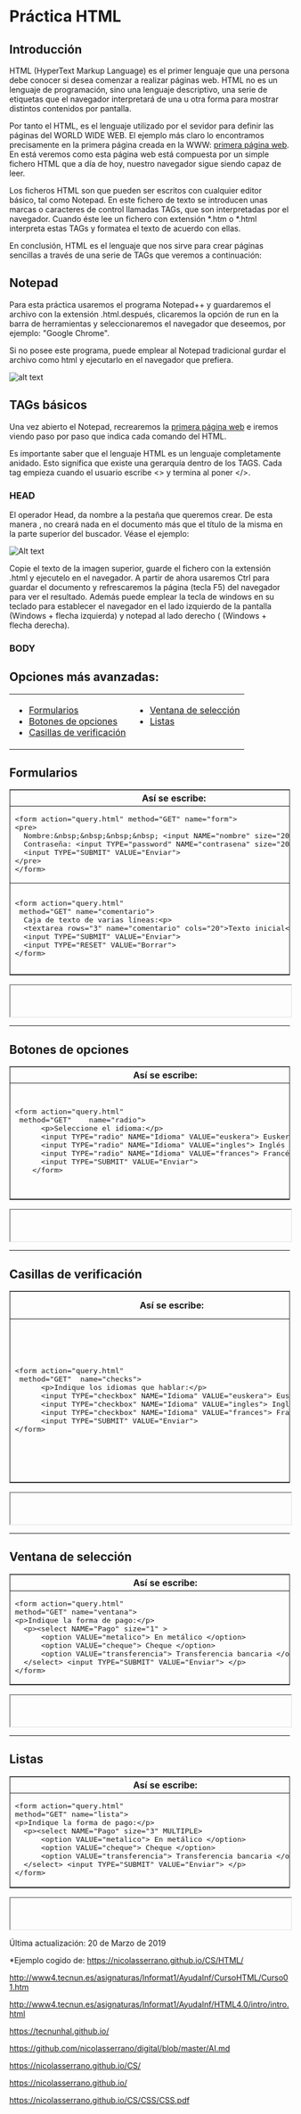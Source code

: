 # Práctica HTML

## Introducción

HTML (HyperText Markup Language) es el primer lenguaje que una persona debe conocer si desea comenzar a realizar páginas web. HTML no es un lenguaje de programación, sino una lenguaje descriptivo, una serie de etiquetas que el navegador interpretará de una u otra forma para mostrar distintos contenidos por pantalla. 

Por tanto el HTML, es el lenguaje utilizado por el sevidor para definir las páginas del WORLD WIDE WEB. El ejemplo más claro lo encontramos precisamente en la primera página creada en la WWW: [primera página web](http://info.cern.ch/hypertext/WWW/WhatIs.html). En está veremos como esta página web está compuesta por un simple fichero HTML que a día de hoy, nuestro navegador sigue siendo capaz de leer. 

Los ficheros HTML son que pueden ser escritos con cualquier editor básico, tal como Notepad. En este fichero de texto se introducen unas marcas o caracteres de control llamadas TAGs, que son interpretadas por el navegador. Cuando éste lee un fichero con extensión *.htm o *.html interpreta estas TAGs y formatea el texto de acuerdo con ellas.

En conclusión, HTML es el lenguaje que nos sirve para crear páginas sencillas a través de una serie de TAGs que veremos a continuación:

## Notepad

Para esta práctica usaremos el programa Notepad++ y guardaremos el archivo con la extensión .html.después, clicaremos la opción de run en la barra de herramientas y seleccionaremos el navegador que deseemos, por ejemplo: "Google Chrome".

Si no posee este programa, puede emplear al Notepad  tradicional gurdar el archivo como html y ejecutarlo en el navegador que prefiera.

![alt text](NotePad.PNG)

## TAGs básicos
Una vez abierto el Notepad, recrearemos la [primera página web](http://info.cern.ch/hypertext/WWW/WhatIs.html) e iremos viendo paso por paso que indica cada comando del HTML.

Es importante saber que el lenguaje HTML es un lenguaje completamente anidado. Esto significa que existe una gerarquía dentro de los TAGS. Cada tag empieza cuando el usuario escribe <> y termina al poner </>.

### HEAD
El operador Head, da nombre a la pestaña que queremos crear. De esta manera , no creará nada en el documento más que el título de la misma en la parte superior del buscador. Véase el ejemplo:

![Alt text](Head_HTML.PNG)

Copie el texto de la imagen superior, guarde el fichero con la extensión .html y ejecutelo en el navegador. A partir de ahora usaremos Ctrl para guardar el documento y refrescaremos la página (tecla F5) del navegador para ver el resultado. Además puede emplear la tecla de windows en su teclado para establecer el navegador en el lado izquierdo de la pantalla (Windows + flecha izquierda) y notepad al lado derecho ( (Windows + flecha derecha).

### BODY

## Opciones más avanzadas:

<table WIDTH="90%" UNITS="relative">
  <tr>
    <td VALIGN="BASELINE"><ul>
      <li><a HREF="#form">Formularios</a></li>
      <li><a href="#radio">Botones de opciones</a></li>
      <li><a href="#check">Casillas de verificación</a></li>
    </ul>
    </td>
    <td VALIGN="BASELINE"><ul>
      <li><a href="#ventana">Ventana de selección</a></li>
      <li><a HREF="#lista">Listas</a>&nbsp;</li>
     </ul>
    </td>
  </tr>
</table>

<a NAME="form"></a>
## Formularios

<table BORDER="1" WIDTH="100%">
  <tr>
    <th><b>Así se escribe:</b></th>
    <th><b>Así se ve:</b>&nbsp;</th>
  </tr>
  <tr>
    <td WIDTH="50%"><pre>&lt;form action=&quot;query.html&quot; method=&quot;GET&quot; name=&quot;form&quot;&gt;
&lt;pre&gt;
  Nombre:&amp;nbsp;&amp;nbsp;&amp;nbsp;&amp;nbsp; &lt;input NAME=&quot;nombre&quot; size=&quot;20&quot;&gt; 
  Contraseña: &lt;input TYPE=&quot;password&quot; NAME=&quot;contrasena&quot; size=&quot;20&quot;&gt;
  &lt;input TYPE=&quot;SUBMIT&quot; VALUE=&quot;Enviar&quot;&gt; 
&lt;/pre&gt;
&lt;/form&gt;</pre>
    </td>
    <td WIDTH="50%"><form action="query.html" method="GET" name="form" target="res1">
      <pre>      Nombre:&nbsp;&nbsp;&nbsp;&nbsp; <input name="nombre" size="20"> 
      Contraseña: <input type="password" name="contrasena" size="20">
      <input type="SUBMIT" value="Enviar"> 
    </pre>
    </form>
    </td>
  </tr>
  <tr>
    <td WIDTH="50%"><pre>&lt;form action=&quot;query.html&quot;
 method=&quot;GET&quot; name=&quot;comentario&quot;&gt;
  Caja de texto de varias líneas:&lt;p&gt;
  &lt;textarea rows=&quot;3&quot; name=&quot;comentario&quot; cols=&quot;20&quot;&gt;Texto inicial&lt;/textarea&gt;
  &lt;input TYPE=&quot;SUBMIT&quot; VALUE=&quot;Enviar&quot;&gt; 
  &lt;input TYPE=&quot;RESET&quot; VALUE=&quot;Borrar&quot;&gt;
&lt;/form&gt;</pre>
    </td>
    <td WIDTH="50%"><form action="query.html" method="GET" name="comentario" target="res1">
      <p>Caja de texto de varias líneas:</p>
      <p><textarea rows="3" name="comentario" cols="20">Texto inicial</textarea></p>
      <p><input type="SUBMIT" value="Enviar"> <input type="RESET" value="Borrar"> </p>
    </form>
    </td>
  </tr>
</table>

<iframe name="res1"></iframe>
<hr>

<a NAME="radio"></a>
## Botones de opciones

<table BORDER="1" WIDTH="100%">
  <tr>
    <th><b>Así se escribe:</b></th>
    <th><b>Así se ve:</b>&nbsp;</th>
  </tr>
  <tr>
    <td WIDTH="50%"><pre>&lt;form action=&quot;query.html&quot;
 method=&quot;GET&quot;    name=&quot;radio&quot;&gt;
      &lt;p&gt;Seleccione el idioma:&lt;/p&gt;
      &lt;input TYPE=&quot;radio&quot; NAME=&quot;Idioma&quot; VALUE=&quot;euskera&quot;&gt; Euskera &lt;br&gt;
      &lt;input TYPE=&quot;radio&quot; NAME=&quot;Idioma&quot; VALUE=&quot;ingles&quot;&gt; Inglés &lt;br&gt;
      &lt;input TYPE=&quot;radio&quot; NAME=&quot;Idioma&quot; VALUE=&quot;frances&quot;&gt; Francés &lt;br&gt;
      &lt;input TYPE=&quot;SUBMIT&quot; VALUE=&quot;Enviar&quot;&gt;
    &lt;/form&gt;</pre>
    </td>
    <td WIDTH="50%"><form action="query.html" method="GET" name="radio" target="res3">
      <p>Seleccione el idioma:</p>
      <p><input type="radio" name="Idioma" value="euskera"> Euskera <br>
      <input type="radio" name="Idioma" value="ingles"> Inglés <br>
      <input type="radio" name="Idioma" value="frances"> Francés <br>
      <input type="SUBMIT" value="Enviar"> </p>
    </form>
    </td>
  </tr>
</table>

<iframe name="res3"></iframe>
<hr WIDTH="100%">

<a NAME="check"></a>
## Casillas de verificación

<table BORDER="1" WIDTH="100%">
  <tr>
    <th><b>Así se escribe:</b></th>
    <th><b>Así se ve:</b>&nbsp;</th>
  </tr>
  <tr>
    <td WIDTH="50%"><pre>&lt;form action=&quot;query.html&quot;
 method=&quot;GET&quot;  name=&quot;checks&quot;&gt;
      &lt;p&gt;Indique los idiomas que hablar:&lt;/p&gt;
      &lt;input TYPE=&quot;checkbox&quot; NAME=&quot;Idioma&quot; VALUE=&quot;euskera&quot;&gt; Euskera &lt;br&gt;
      &lt;input TYPE=&quot;checkbox&quot; NAME=&quot;Idioma&quot; VALUE=&quot;ingles&quot;&gt; Inglés &lt;br&gt;
      &lt;input TYPE=&quot;checkbox&quot; NAME=&quot;Idioma&quot; VALUE=&quot;frances&quot;&gt; Francés &lt;br&gt;
      &lt;input TYPE=&quot;SUBMIT&quot; VALUE=&quot;Enviar&quot;&gt;
&lt;/form&gt;</pre>
    </td>
    <td WIDTH="50%"><form action="query.html" method="GET" name="checks" target="res2">
      <p>Indique los idiomas que hablar:</p>
      <p><input type="checkbox" name="Idioma" value="euskera"> Euskera <br>
      <input type="checkbox" name="Idioma" value="ingles"> Inglés <br>
      <input type="checkbox" name="Idioma" value="frances"> Francés <br>
      <input type="SUBMIT" value="Enviar"> </p>
    </form>
    </td>
  </tr>
</table>

<iframe name="res2"></iframe>
<hr>

<a NAME="ventana"></a>
## Ventana de selección

<table BORDER="1" WIDTH="100%">
  <tr>
    <th><b>Así se escribe:</b></th>
    <th><b>Así se ve:</b>&nbsp;</th>
  </tr>
  <tr>
    <td WIDTH="50%"><pre>&lt;form action=&quot;query.html&quot;
method=&quot;GET&quot; name=&quot;ventana&quot;&gt;
&lt;p&gt;Indique la forma de pago:&lt;/p&gt;
  &lt;p&gt;&lt;select NAME=&quot;Pago&quot; size=&quot;1&quot; &gt;
      &lt;option VALUE=&quot;metalico&quot;&gt; En metálico &lt;/option&gt;
      &lt;option VALUE=&quot;cheque&quot;&gt; Cheque &lt;/option&gt;
      &lt;option VALUE=&quot;transferencia&quot;&gt; Transferencia bancaria &lt;/option&gt;
  &lt;/select&gt; &lt;input TYPE=&quot;SUBMIT&quot; VALUE=&quot;Enviar&quot;&gt; &lt;/p&gt;
&lt;/form&gt;</pre>
    </td>
    <td WIDTH="50%"><form action="query.html" method="GET" name="ventana" target="res4">
      <p>Indique la forma de pago:</p>
      <p><select name="Pago" size="1">
        <option value="metalico"> En metálico </option>
        <option value="cheque"> Cheque </option>
        <option value="transferencia"> Transferencia bancaria </option>
      </select> <input type="SUBMIT" value="Enviar"> </p>
    </form>
    </td>
  </tr>
</table>

<iframe name="res4"></iframe>
<hr WIDTH="100%">

<a NAME="lista"></a>
## Listas

<table BORDER="1" WIDTH="100%">
  <tr>
    <th><b>Así se escribe:</b></th>
    <th><b>Así se ve:</b>&nbsp;</th>
  </tr>
  <tr>
    <td WIDTH="50%"><pre>&lt;form action=&quot;query.html&quot;
method=&quot;GET&quot; name=&quot;lista&quot;&gt;
&lt;p&gt;Indique la forma de pago:&lt;/p&gt;
  &lt;p&gt;&lt;select NAME=&quot;Pago&quot; size=&quot;3&quot; MULTIPLE&gt;
      &lt;option VALUE=&quot;metalico&quot;&gt; En metálico &lt;/option&gt;
      &lt;option VALUE=&quot;cheque&quot;&gt; Cheque &lt;/option&gt;
      &lt;option VALUE=&quot;transferencia&quot;&gt; Transferencia bancaria &lt;/option&gt;
  &lt;/select&gt; &lt;input TYPE=&quot;SUBMIT&quot; VALUE=&quot;Enviar&quot;&gt; &lt;/p&gt;
&lt;/form&gt;</pre>
    </td>
    <td WIDTH="50%"><form action="query.html" method="GET" name="lista" target="res5">
      <p>Indique la forma de pago:</p>
      <p><select name="Pago" size="3" multiple="">
        <option value="metalico"> En metálico </option>
        <option value="cheque"> Cheque </option>
        <option value="transferencia"> Transferencia bancaria </option>
      </select> <input type="SUBMIT" value="Enviar"> </p>
    </form>
    </td>
  </tr>
</table>

<iframe name="res5"></iframe>

&Uacute;ltima actualizaci&oacute;n: 20 de Marzo de 2019

<style>
iframe {
    height: 4em;
    width: 100%;
}
</style>

*Ejemplo cogido de: https://nicolasserrano.github.io/CS/HTML/

http://www4.tecnun.es/asignaturas/Informat1/AyudaInf/CursoHTML/Curso01.htm

http://www4.tecnun.es/asignaturas/Informat1/AyudaInf/HTML4.0/intro/intro.html

https://tecnunhal.github.io/

https://github.com/nicolasserrano/digital/blob/master/AI.md

https://nicolasserrano.github.io/CS/

https://nicolasserrano.github.io/

https://nicolasserrano.github.io/CS/CSS/CSS.pdf
